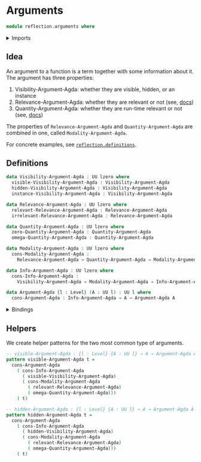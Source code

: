 # Arguments

```agda
module reflection.arguments where
```

<details><summary>Imports</summary>

```agda
open import foundation.universe-levels
```

</details>

## Idea

An argument to a function is a term together with some information about it. The
argument has three properties:

1. Visibility-Argument-Agda: whether they are visible, hidden, or an instance
2. Relevance-Argument-Agda: whether they are relevant or not (see,
   [docs](https://agda.readthedocs.io/en/latest/language/irrelevance.html))
3. Quantity-Argument-Agda: whether they are run-time relevant or not (see,
   [docs](https://agda.readthedocs.io/en/latest/language/runtime-irrelevance.html))

The properties of `Relevance-Argument-Agda` and `Quantity-Argument-Agda` are
combined in one, called `Modality-Argument-Agda`.

For concrete examples, see
[`reflection.definitions`](reflection.definitions.md).

## Definitions

```agda
data Visibility-Argument-Agda : UU lzero where
  visible-Visibility-Argument-Agda : Visibility-Argument-Agda
  hidden-Visibility-Argument-Agda : Visibility-Argument-Agda
  instance-Visibility-Argument-Agda : Visibility-Argument-Agda

data Relevance-Argument-Agda : UU lzero where
  relevant-Relevance-Argument-Agda : Relevance-Argument-Agda
  irrelevant-Relevance-Argument-Agda : Relevance-Argument-Agda

data Quantity-Argument-Agda : UU lzero where
  zero-Quantity-Argument-Agda : Quantity-Argument-Agda
  omega-Quantity-Argument-Agda : Quantity-Argument-Agda

data Modality-Argument-Agda : UU lzero where
  cons-Modality-Argument-Agda :
    Relevance-Argument-Agda → Quantity-Argument-Agda → Modality-Argument-Agda

data Info-Argument-Agda : UU lzero where
  cons-Info-Argument-Agda :
    Visibility-Argument-Agda → Modality-Argument-Agda → Info-Argument-Agda

data Argument-Agda {l : Level} (A : UU l) : UU l where
  cons-Argument-Agda : Info-Argument-Agda → A → Argument-Agda A
```

<details><summary>Bindings</summary>

```agda
{-# BUILTIN HIDING Visibility-Argument-Agda #-}
{-# BUILTIN VISIBLE visible-Visibility-Argument-Agda #-}
{-# BUILTIN HIDDEN hidden-Visibility-Argument-Agda #-}
{-# BUILTIN INSTANCE instance-Visibility-Argument-Agda #-}

{-# BUILTIN RELEVANCE Relevance-Argument-Agda #-}
{-# BUILTIN RELEVANT relevant-Relevance-Argument-Agda #-}
{-# BUILTIN IRRELEVANT irrelevant-Relevance-Argument-Agda #-}

{-# BUILTIN QUANTITY Quantity-Argument-Agda #-}
{-# BUILTIN QUANTITY-0 zero-Quantity-Argument-Agda #-}
{-# BUILTIN QUANTITY-ω omega-Quantity-Argument-Agda #-}

{-# BUILTIN MODALITY Modality-Argument-Agda #-}
{-# BUILTIN MODALITY-CONSTRUCTOR cons-Modality-Argument-Agda #-}

{-# BUILTIN ARGINFO Info-Argument-Agda #-}
{-# BUILTIN ARGARGINFO cons-Info-Argument-Agda #-}

{-# BUILTIN ARG Argument-Agda #-}
{-# BUILTIN ARGARG cons-Argument-Agda #-}
```

</details>

## Helpers

We create helper patterns for the two most common type of arguments.

```agda
-- visible-Argument-Agda : {l : Level} {A : UU l} → A → Argument-Agda A
pattern visible-Argument-Agda t =
  cons-Argument-Agda
    ( cons-Info-Argument-Agda
      ( visible-Visibility-Argument-Agda)
      ( cons-Modality-Argument-Agda
        ( relevant-Relevance-Argument-Agda)
        ( omega-Quantity-Argument-Agda)))
    ( t)

-- hidden-Argument-Agda : {l : Level} {A : UU l} → A → Argument-Agda A
pattern hidden-Argument-Agda t =
  cons-Argument-Agda
    ( cons-Info-Argument-Agda
      ( hidden-Visibility-Argument-Agda)
      ( cons-Modality-Argument-Agda
        ( relevant-Relevance-Argument-Agda)
        ( omega-Quantity-Argument-Agda)))
    ( t)
```

